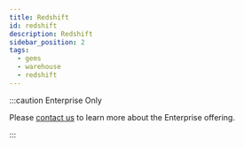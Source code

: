 ```yaml
---
title: Redshift
id: redshift
description: Redshift
sidebar_position: 2
tags:
  - gems
  - warehouse
  - redshift
---
```


:::caution Enterprise Only

Please [contact us](https://www.prophecy.io/request-a-demo) to learn more about the Enterprise offering.

:::
